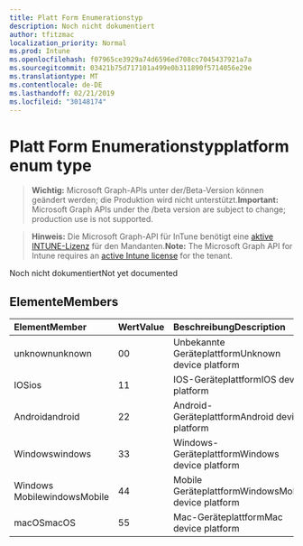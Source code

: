 ```yaml
---
title: Platt Form Enumerationstyp
description: Noch nicht dokumentiert
author: tfitzmac
localization_priority: Normal
ms.prod: Intune
ms.openlocfilehash: f07965ce3929a74d6596ed708cc7045437921a7a
ms.sourcegitcommit: 03421b75d717101a499e0b311890f5714056e29e
ms.translationtype: MT
ms.contentlocale: de-DE
ms.lasthandoff: 02/21/2019
ms.locfileid: "30148174"
---
```

# <a name="platform-enum-type"></a><span data-ttu-id="66519-103">Platt Form Enumerationstyp</span><span class="sxs-lookup"><span data-stu-id="66519-103">platform enum type</span></span>

> <span data-ttu-id="66519-104">**Wichtig:** Microsoft Graph-APIs unter der/Beta-Version können geändert werden; die Produktion wird nicht unterstützt.</span><span class="sxs-lookup"><span data-stu-id="66519-104">**Important:** Microsoft Graph APIs under the /beta version are subject to change; production use is not supported.</span></span>

> <span data-ttu-id="66519-105">**Hinweis:** Die Microsoft Graph-API für InTune benötigt eine [aktive INTUNE-Lizenz](https://go.microsoft.com/fwlink/?linkid=839381) für den Mandanten.</span><span class="sxs-lookup"><span data-stu-id="66519-105">**Note:** The Microsoft Graph API for Intune requires an [active Intune license](https://go.microsoft.com/fwlink/?linkid=839381) for the tenant.</span></span>

<span data-ttu-id="66519-106">Noch nicht dokumentiert</span><span class="sxs-lookup"><span data-stu-id="66519-106">Not yet documented</span></span>

## <a name="members"></a><span data-ttu-id="66519-107">Elemente</span><span class="sxs-lookup"><span data-stu-id="66519-107">Members</span></span>
|<span data-ttu-id="66519-108">Element</span><span class="sxs-lookup"><span data-stu-id="66519-108">Member</span></span>|<span data-ttu-id="66519-109">Wert</span><span class="sxs-lookup"><span data-stu-id="66519-109">Value</span></span>|<span data-ttu-id="66519-110">Beschreibung</span><span class="sxs-lookup"><span data-stu-id="66519-110">Description</span></span>|
|:---|:---|:---|
|<span data-ttu-id="66519-111">unknown</span><span class="sxs-lookup"><span data-stu-id="66519-111">unknown</span></span>|<span data-ttu-id="66519-112">0</span><span class="sxs-lookup"><span data-stu-id="66519-112">0</span></span>|<span data-ttu-id="66519-113">Unbekannte Geräteplattform</span><span class="sxs-lookup"><span data-stu-id="66519-113">Unknown device platform</span></span>|
|<span data-ttu-id="66519-114">IOS</span><span class="sxs-lookup"><span data-stu-id="66519-114">ios</span></span>|<span data-ttu-id="66519-115">1</span><span class="sxs-lookup"><span data-stu-id="66519-115">1</span></span>|<span data-ttu-id="66519-116">IOS-Geräteplattform</span><span class="sxs-lookup"><span data-stu-id="66519-116">IOS device platform</span></span>|
|<span data-ttu-id="66519-117">Android</span><span class="sxs-lookup"><span data-stu-id="66519-117">android</span></span>|<span data-ttu-id="66519-118">2</span><span class="sxs-lookup"><span data-stu-id="66519-118">2</span></span>|<span data-ttu-id="66519-119">Android-Geräteplattform</span><span class="sxs-lookup"><span data-stu-id="66519-119">Android device platform</span></span>|
|<span data-ttu-id="66519-120">Windows</span><span class="sxs-lookup"><span data-stu-id="66519-120">windows</span></span>|<span data-ttu-id="66519-121">3</span><span class="sxs-lookup"><span data-stu-id="66519-121">3</span></span>|<span data-ttu-id="66519-122">Windows-Geräteplattform</span><span class="sxs-lookup"><span data-stu-id="66519-122">Windows device platform</span></span>|
|<span data-ttu-id="66519-123">Windows Mobile</span><span class="sxs-lookup"><span data-stu-id="66519-123">windowsMobile</span></span>|<span data-ttu-id="66519-124">4</span><span class="sxs-lookup"><span data-stu-id="66519-124">4</span></span>|<span data-ttu-id="66519-125">Mobile Geräteplattform</span><span class="sxs-lookup"><span data-stu-id="66519-125">WindowsMobile device platform</span></span>|
|<span data-ttu-id="66519-126">macOS</span><span class="sxs-lookup"><span data-stu-id="66519-126">macOS</span></span>|<span data-ttu-id="66519-127">5</span><span class="sxs-lookup"><span data-stu-id="66519-127">5</span></span>|<span data-ttu-id="66519-128">Mac-Geräteplattform</span><span class="sxs-lookup"><span data-stu-id="66519-128">Mac device platform</span></span>|





